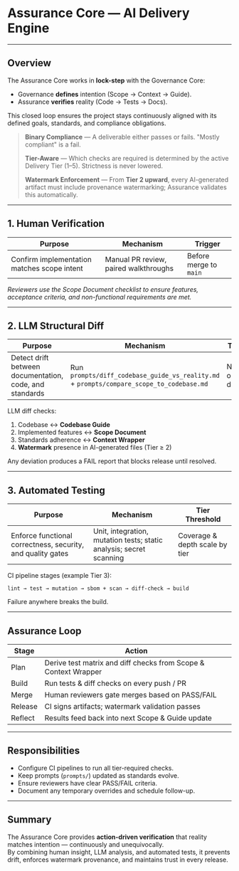 # **Assurance Core — AI Delivery Engine**

---

## **Overview**

The Assurance Core works in **lock-step** with the Governance Core:

* Governance **defines** intention (Scope → Context → Guide).
* Assurance **verifies** reality (Code → Tests → Docs).

This closed loop ensures the project stays continuously aligned with its defined goals, standards, and compliance obligations.

> **Binary Compliance** — A deliverable either passes or fails. "Mostly compliant" is a fail.
>
> **Tier-Aware** — Which checks are required is determined by the active Delivery Tier (1–5). Strictness is never lowered.
>
> **Watermark Enforcement** — From **Tier 2 upward**, every AI-generated artifact must include provenance watermarking; Assurance validates this automatically.

---

## **1. Human Verification**

| Purpose | Mechanism | Trigger |
|---------|-----------|---------|
| Confirm implementation matches scope intent | Manual PR review, paired walkthroughs | Before merge to `main` |

*Reviewers use the Scope Document checklist to ensure features, acceptance criteria, and non-functional requirements are met.*

---

## **2. LLM Structural Diff**

| Purpose | Mechanism | Trigger |
|---------|-----------|---------|
| Detect drift between documentation, code, and standards | Run `prompts/diff_codebase_guide_vs_reality.md` + `prompts/compare_scope_to_codebase.md` | Nightly or on demand |

LLM diff checks:

1. Codebase ↔ **Codebase Guide**
2. Implemented features ↔ **Scope Document**
3. Standards adherence ↔ **Context Wrapper**
4. **Watermark** presence in AI-generated files (Tier ≥ 2)

Any deviation produces a FAIL report that blocks release until resolved.

---

## **3. Automated Testing**

| Purpose | Mechanism | Tier Threshold |
|---------|-----------|----------------|
| Enforce functional correctness, security, and quality gates | Unit, integration, mutation tests; static analysis; secret scanning | Coverage & depth scale by tier |

CI pipeline stages (example Tier 3):

```
lint → test → mutation → sbom + scan → diff-check → build
```

Failure anywhere breaks the build.

---

## **Assurance Loop**

| Stage | Action |
|-------|--------|
| Plan | Derive test matrix and diff checks from Scope & Context Wrapper |
| Build | Run tests & diff checks on every push / PR |
| Merge | Human reviewers gate merges based on PASS/FAIL |
| Release | CI signs artifacts; watermark validation passes |
| Reflect | Results feed back into next Scope & Guide update |

---

## **Responsibilities**

* Configure CI pipelines to run all tier-required checks.
* Keep prompts (`prompts/`) updated as standards evolve.
* Ensure reviewers have clear PASS/FAIL criteria.
* Document any temporary overrides and schedule follow-up.

---

## **Summary**

The Assurance Core provides **action-driven verification** that reality matches intention — continuously and unequivocally.   
By combining human insight, LLM analysis, and automated tests, it prevents drift, enforces watermark provenance, and maintains trust in every release. 